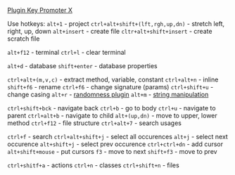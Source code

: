 [Plugin Key Promoter X](https://plugins.jetbrains.com/plugin/9792-key-promoter-x)

Use hotkeys:
`alt+1` - project
`ctrl+alt+shift+(lft,rgh,up,dn)` - stretch left, right, up, down
`alt+insert` - create file
`cltr+alt+shift+insert` - create scratch file

`alt+f12` - terminal
`ctrl+l` - clear terminal

`alt+d` - database
`shift+enter` - database properties

`ctrl+alt+(m,v,c)` - extract method, variable, constant
`ctrl+alt+n` - inline
`shift+f6` - rename
`ctrl+f6` - change signature (params)
`ctrl+shift+u` - change casing
`alt+r` - [randomness plugin](https://plugins.jetbrains.com/plugin/9836-randomness) 
`alt+m` - [string manipulation](https://plugins.jetbrains.com/plugin/2162-string-manipulation)

`ctrl+shift+bck` - navigate back
`ctrl+b` - go to body
`ctrl+u` - navigate to parent
`ctrl+alt+b` - navigate to child
`alt+(up,dn)` - move to upper, lower method
`ctrl+f12` - file structure
`ctrl+alt+7` - search usages

`ctrl+f` - search
`ctrl+alt+shift+j` - select all occurences
`alt+j` - select next occurence
`alt+shift+j` - select prev occurence
`ctrl+ctrl+dn` - add cursor
`alt+shift+mouse` - put cursors
`f3` - move to next 
`shift+f3` - move to prev

`ctrl+shitf+a` - actions
`ctrl+n` - classes
`ctrl+shift+n` - files
